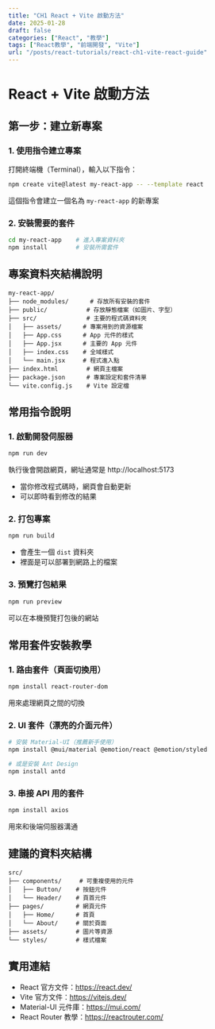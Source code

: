 ```yaml
---
title: "CH1 React + Vite 啟動方法"
date: 2025-01-28
draft: false
categories: ["React", "教學"]
tags: ["React教學", "前端開發", "Vite"]
url: "/posts/react-tutorials/react-ch1-vite-react-guide"
---
```


# React + Vite 啟動方法

## 第一步：建立新專案

### 1. 使用指令建立專案
打開終端機（Terminal），輸入以下指令：
```bash
npm create vite@latest my-react-app -- --template react
```
這個指令會建立一個名為 `my-react-app` 的新專案

### 2. 安裝需要的套件
```bash
cd my-react-app    # 進入專案資料夾
npm install        # 安裝所需套件
```

## 專案資料夾結構說明
```
my-react-app/
├── node_modules/      # 存放所有安裝的套件
├── public/           # 存放靜態檔案（如圖片、字型）
├── src/              # 主要的程式碼資料夾
│   ├── assets/      # 專案用到的資源檔案
│   ├── App.css      # App 元件的樣式
│   ├── App.jsx      # 主要的 App 元件
│   ├── index.css    # 全域樣式
│   └── main.jsx     # 程式進入點
├── index.html        # 網頁主檔案
├── package.json      # 專案設定和套件清單
└── vite.config.js    # Vite 設定檔
```

## 常用指令說明

### 1. 啟動開發伺服器
```bash
npm run dev
```
執行後會開啟網頁，網址通常是 http://localhost:5173
- 當你修改程式碼時，網頁會自動更新
- 可以即時看到修改的結果

### 2. 打包專案
```bash
npm run build
```
- 會產生一個 `dist` 資料夾
- 裡面是可以部署到網路上的檔案

### 3. 預覽打包結果
```bash
npm run preview
```
可以在本機預覽打包後的網站

## 常用套件安裝教學

### 1. 路由套件（頁面切換用）
```bash
npm install react-router-dom
```
用來處理網頁之間的切換

### 2. UI 套件（漂亮的介面元件）
```bash
# 安裝 Material-UI（推薦新手使用）
npm install @mui/material @emotion/react @emotion/styled

# 或是安裝 Ant Design
npm install antd
```

### 3. 串接 API 用的套件
```bash
npm install axios
```
用來和後端伺服器溝通



## 建議的資料夾結構
```
src/
├── components/     # 可重複使用的元件
│   ├── Button/    # 按鈕元件
│   └── Header/    # 頁首元件
├── pages/         # 網頁元件
│   ├── Home/      # 首頁
│   └── About/     # 關於頁面
├── assets/        # 圖片等資源
└── styles/        # 樣式檔案
```


## 實用連結
- React 官方文件：https://react.dev/
- Vite 官方文件：https://vitejs.dev/
- Material-UI 元件庫：https://mui.com/
- React Router 教學：https://reactrouter.com/ 